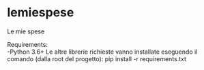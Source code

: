 # lemiespese
Le mie spese

Requirements:
<br>
-Python 3.6+
Le altre librerie richieste vanno installate eseguendo il comando (dalla root del progetto):
  pip install -r requirements.txt

